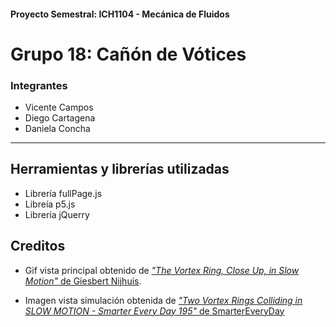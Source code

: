 #### Proyecto Semestral: ICH1104 - Mecánica de Fluidos

# Grupo 18: Cañón de Vótices

<!-- Mini descripción del proyecto -->


### Integrantes
+ Vicente Campos 
+ Diego Cartagena 
+ Daniela Concha 

---

## Herramientas y librerías utilizadas

+ Librería fullPage.js
+ Libreía p5.js
+ Librería jQuerry

## Creditos 

+ Gif vista principal obtenido de [_"The Vortex Ring, Close Up, in Slow Motion"_ de Giesbert Nijhuis](https://www.youtube.com/watch?v=Sj9irzI-Pzw).

+ Imagen vista simulación obtenida de [_"Two Vortex Rings Colliding in SLOW MOTION - Smarter Every Day 195"_ de SmarterEveryDay](https://youtu.be/EVbdbVhzcM4)